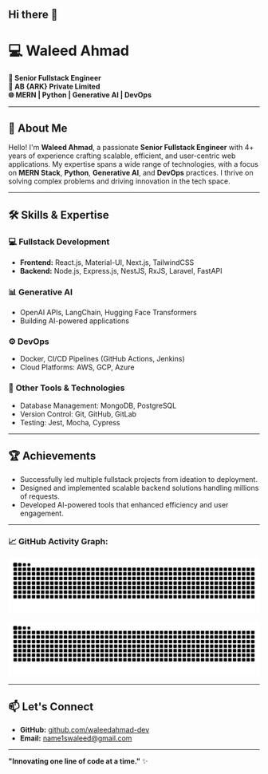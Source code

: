 ## Hi there 👋

# 💻 Waleed Ahmad  

**🌟 Senior Fullstack Engineer**  
**🏢 AB {ARK} Private Limited**  
**🌐 MERN | Python | Generative AI | DevOps**  

---

## 🚀 About Me  

Hello! I'm **Waleed Ahmad**, a passionate **Senior Fullstack Engineer** with 4+ years of experience crafting scalable, efficient, and user-centric web applications. My expertise spans a wide range of technologies, with a focus on **MERN Stack**, **Python**, **Generative AI**, and **DevOps** practices. I thrive on solving complex problems and driving innovation in the tech space.

---

## 🛠️ Skills & Expertise  

### 💻 **Fullstack Development**  
- **Frontend:** React.js, Material-UI, Next.js, TailwindCSS
- **Backend:** Node.js, Express.js, NestJS, RxJS, Laravel, FastAPI

### 📊 **Generative AI**  
- OpenAI APIs, LangChain, Hugging Face Transformers  
- Building AI-powered applications  

### ⚙️ **DevOps**  
- Docker, CI/CD Pipelines (GitHub Actions, Jenkins)  
- Cloud Platforms: AWS, GCP, Azure  

### 🔧 **Other Tools & Technologies**  
- Database Management: MongoDB, PostgreSQL  
- Version Control: Git, GitHub, GitLab  
- Testing: Jest, Mocha, Cypress  

---

## 🏆 Achievements  
- Successfully led multiple fullstack projects from ideation to deployment.  
- Designed and implemented scalable backend solutions handling millions of requests.  
- Developed AI-powered tools that enhanced efficiency and user engagement.  

---

### 📈 GitHub Activity Graph:
![BEPb's github activity graph](https://raw.githubusercontent.com/BEPb/BEPb/output/github-contribution-grid-snake.svg)
<!-- dark snake -->
![BEPb's github activity graph](https://raw.githubusercontent.com/BEPb/BEPb/output/github-contribution-grid-snake-dark.svg)

---

## 📫 Let's Connect  

- **GitHub:** [github.com/waleedahmad-dev](#)  
- **Email:** [name1swaleed@gmail.com](#)  

---

**"Innovating one line of code at a time."** ✨
